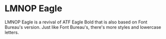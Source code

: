 # LMNOP Eagle
LMNOP Eagle is a revival of ATF Eagle Bold that is also based on Font Bureau's version. Just like Font Bureau's, there's more styles and lowercase letters.
